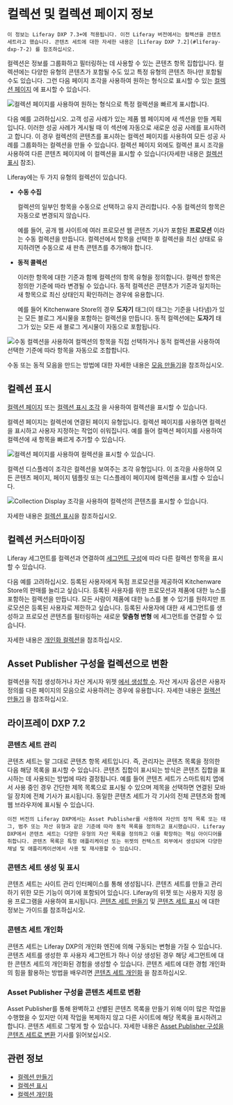 # 컬렉션 및 컬렉션 페이지 정보

```{note}
이 정보는 Liferay DXP 7.3+에 적용됩니다. 이전 Liferay 버전에서는 컬렉션을 콘텐츠 세트라고 했습니다. 콘텐츠 세트에 대한 자세한 내용은 [Liferay DXP 7.2](#liferay-dxp-7-2) 를 참조하십시오.
```

컬렉션은 정보를 그룹화하고 필터링하는 데 사용할 수 있는 콘텐츠 항목 집합입니다. 컬렉션에는 다양한 유형의 콘텐츠가 포함될 수도 있고 특정 유형의 콘텐츠 하나만 포함될 수도 있습니다. 그런 다음 페이지 조각을 사용하여 원하는 형식으로 표시할 수 있는 [컬렉션 페이지](../../site-building/displaying-content/additional-content-display-options/displaying-collections.md#displaying-collections-on-a-collection-page) 에 표시할 수 있습니다.

![컬렉션 페이지를 사용하여 원하는 형식으로 특정 컬렉션을 빠르게 표시합니다.](./about-collections-and-collection-pages/images/01.png)

다음 예를 고려하십시오. 고객 성공 사례가 있는 제품 웹 페이지에 새 섹션을 만들 계획입니다. 이러한 성공 사례가 게시될 때 이 섹션에 자동으로 새로운 성공 사례를 표시하려고 합니다. 이 경우 컬렉션의 콘텐츠를 표시하는 컬렉션 페이지를 사용하여 모든 성공 사례를 그룹화하는 컬렉션을 만들 수 있습니다. 컬렉션 페이지 외에도 컬렉션 표시 조각을 사용하여 다른 콘텐츠 페이지에 이 컬렉션을 표시할 수 있습니다(자세한 내용은 [컬렉션 표시](../../site-building/displaying-content/additional-content-display-options/displaying-collections.md#displaying-collections-on-a-collection-page) 참조).

Liferay에는 두 가지 유형의 컬렉션이 있습니다.

- **수동 수집**

    컬렉션의 일부인 항목을 수동으로 선택하고 유지 관리합니다. 수동 컬렉션의 항목은 자동으로 변경되지 않습니다.

    예를 들어, 공개 웹 사이트에 여러 프로모션 웹 콘텐츠 기사가 포함된 **프로모션** 이라는 수동 컬렉션을 만듭니다. 컬렉션에서 항목을 선택한 후 컬렉션을 최신 상태로 유지하려면 수동으로 새 판촉 콘텐츠를 추가해야 합니다.

- **동적 콜렉션**

    이러한 항목에 대한 기준과 함께 컬렉션의 항목 유형을 정의합니다. 컬렉션 항목은 정의한 기준에 따라 변경될 수 있습니다. 동적 컬렉션은 콘텐츠가 기준과 일치하는 새 항목으로 최신 상태인지 확인하려는 경우에 유용합니다.

    예를 들어 Kitchenware Store의 경우 **도자기** 태그(이 태그는 기준을 나타냄)가 있는 모든 블로그 게시물을 포함하는 컬렉션을 만듭니다. 동적 컬렉션에는 **도자기** 태그가 있는 모든 새 블로그 게시물이 자동으로 포함됩니다.

![수동 컬렉션을 사용하여 컬렉션의 항목을 직접 선택하거나 동적 컬렉션을 사용하여 선택한 기준에 따라 항목을 자동으로 조합합니다.](./about-collections-and-collection-pages/images/02.png)

수동 또는 동적 모음을 만드는 방법에 대한 자세한 내용은 [모음 만들기](./creating-collections.md)을 참조하십시오.

## 컬렉션 표시

[컬렉션 페이지](../../site-building/displaying-content/additional-content-display-options/displaying-collections.md#displaying-collections-on-a-collection-page) 또는 [컬렉션 표시 조각](../../site-building/displaying-content/additional-content-display-options/displaying-collections.md#adding-a-collection-display-fragment-to-a-page) 을 사용하여 컬렉션을 표시할 수 있습니다.

컬렉션 페이지는 컬렉션에 연결된 페이지 유형입니다. 컬렉션 페이지를 사용하면 컬렉션을 표시하고 사용자 지정하는 작업이 쉬워집니다. 예를 들어 컬렉션 페이지를 사용하여 컬렉션에 새 항목을 빠르게 추가할 수 있습니다.

![컬렉션 페이지를 사용하여 컬렉션을 표시할 수 있습니다.](./about-collections-and-collection-pages/images/03.png)

컬렉션 디스플레이 조각은 컬렉션을 보여주는 조각 유형입니다. 이 조각을 사용하여 모든 콘텐츠 페이지, 페이지 템플릿 또는 디스플레이 페이지에 컬렉션을 표시할 수 있습니다.

![Collection Display 조각을 사용하여 컬렉션의 콘텐츠를 표시할 수 있습니다.](./about-collections-and-collection-pages/images/04.png)

자세한 내용은 [컬렉션 표시](../../site-building/displaying-content/additional-content-display-options/displaying-collections.md)을 참조하십시오.

## 컬렉션 커스터마이징

Liferay 세그먼트를 컬렉션과 연결하여 [세그먼트 구성](../../site-building/personalizing-site-experience/segmentation/creating-and-managing-user-segments.md)에 따라 다른 컬렉션 항목을 표시할 수 있습니다.

다음 예를 고려하십시오. 등록된 사용자에게 독점 프로모션을 제공하여 Kitchenware Store의 판매를 늘리고 싶습니다. 등록된 사용자를 위한 프로모션과 제품에 대한 뉴스를 포함하는 컬렉션을 만듭니다. 모든 사람이 제품에 대한 뉴스를 볼 수 있기를 원하지만 프로모션은 등록된 사용자로 제한하고 싶습니다. 등록된 사용자에 대한 새 세그먼트를 생성하고 프로모션 콘텐츠를 필터링하는 새로운 **맞춤형 변형** 에 세그먼트를 연결할 수 있습니다.

자세한 내용은 [개인화 컬렉션](../../site-building/personalizing-site-experience/experience-personalization/personalizing-collections.md)을 참조하십시오.

## Asset Publisher 구성을 컬렉션으로 변환

컬렉션을 직접 생성하거나 자산 게시자 위젯 [에서 생성할 수](../../site-building/displaying-content/using-the-asset-publisher-widget/displaying-assets-using-the-asset-publisher-widget.md). 자산 게시자 옵션은 사용자 정의를 다른 페이지의 모음으로 사용하려는 경우에 유용합니다. 자세한 내용은 [컬렉션 만들기](./creating-collections.md#creating-a-collection-from-an-asset-publisher) 을 참조하십시오.

## 라이프레이 DXP 7.2

### 콘텐츠 세트 관리

콘텐츠 세트는 말 그대로 콘텐츠 항목 세트입니다. 즉, 관리자는 콘텐츠 목록을 정의한 다음 해당 목록을 표시할 수 있습니다. 콘텐츠 집합이 표시되는 방식은 콘텐츠 집합을 표시하는 데 사용되는 방법에 따라 결정됩니다. 예를 들어 콘텐츠 세트가 스마트워치 앱에서 사용 중인 경우 간단한 제목 목록으로 표시될 수 있으며 제목을 선택하면 연결된 모바일 장치에 전체 기사가 표시됩니다. 동일한 콘텐츠 세트가 각 기사의 전체 콘텐츠와 함께 웹 브라우저에 표시될 수 있습니다.

```{note}
이전 버전의 Liferay DXP에서는 Asset Publisher를 사용하여 자산의 정적 목록 또는 태그, 범주 또는 자산 유형과 같은 기준에 따라 동적 목록을 정의하고 표시했습니다. Liferay DXP에서 콘텐츠 세트는 다양한 유형의 자산 목록을 정의하고 이를 확장하는 핵심 아이디어를 취합니다. 콘텐츠 목록은 특정 애플리케이션 또는 위젯의 컨텍스트 외부에서 생성되며 다양한 채널 및 애플리케이션에서 사용 및 재사용할 수 있습니다.
```

### 콘텐츠 세트 생성 및 표시

콘텐츠 세트는 사이트 관리 인터페이스를 통해 생성됩니다. 콘텐츠 세트를 만들고 관리하기 위한 모든 기능이 여기에 포함되어 있습니다. Liferay의 위젯 또는 사용자 지정 응용 프로그램을 사용하여 표시됩니다. [콘텐츠 세트 만들기](./creating-collections.md#creating-content-sets) 및 [콘텐츠 세트 표시](../../site-building/displaying-content/additional-content-display-options/displaying-collections.md#displaying-content-sets) 에 대한 정보는 가이드를 참조하십시오.

### 콘텐츠 세트 개인화

콘텐츠 세트는 Liferay DXP의 개인화 엔진에 의해 구동되는 변형을 가질 수 있습니다. 콘텐츠 세트를 생성한 후 사용자 세그먼트가 하나 이상 생성된 경우 해당 세그먼트에 대한 콘텐츠 세트의 개인화된 경험을 생성할 수 있습니다. 콘텐츠 세트에 대한 경험 개인화의 힘을 활용하는 방법을 배우려면 [콘텐츠 세트 개인화](../../site-building/personalizing-site-experience/experience-personalization/personalizing-collections.md#content-set-personalization) 을 참조하십시오.

### Asset Publisher 구성을 콘텐츠 세트로 변환

Asset Publisher를 통해 완벽하고 선별된 콘텐츠 목록을 만들기 위해 이미 많은 작업을 수행했을 수 있지만 이제 작업을 복제하지 않고 다른 사이트에 해당 목록을 표시하려고 합니다. 콘텐츠 세트로 그렇게 할 수 있습니다. 자세한 내용은 [Asset Publisher 구성을 콘텐츠 세트로 변환](./creating-collections.md#converting-asset-publisher-configurations-to-content-sets) 기사를 읽어보십시오.

## 관련 정보

- [컬렉션 만들기](./creating-collections.md)
- [컬렉션 표시](../../site-building/displaying-content/additional-content-display-options/displaying-collections.md)
- [컬렉션 개인화](../../site-building/personalizing-site-experience/experience-personalization/personalizing-collections.md)
